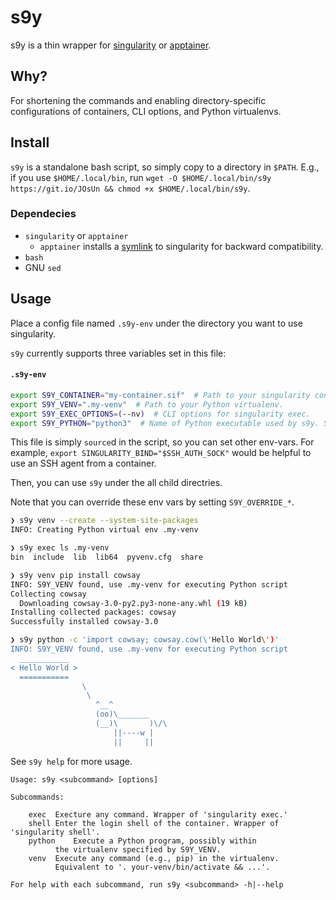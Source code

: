 # s9y
s9y is a thin wrapper for [singularity](https://sylabs.io/singularity-pro/) or [apptainer](http://apptainer.org/).

## Why?
For shortening the commands and enabling directory-specific configurations of containers, CLI options, and Python virtualenvs.

## Install
`s9y` is a standalone bash script, so simply copy to a directory in `$PATH`.
E.g., if you use `$HOME/.local/bin`, run
`wget -O $HOME/.local/bin/s9y https://git.io/JOsUn && chmod +x $HOME/.local/bin/s9y`.

### Dependecies
- `singularity` or `apptainer`
  - `apptainer` installs a [symlink](https://apptainer.org/docs/user/main/singularity_compatibility.html#singularity-command-symlink) to singularity for backward compatibility.
- `bash`
- GNU `sed`

## Usage
Place a config file named `.s9y-env` under the directory you want to use
singularity.

`s9y` currently supports three variables set in this file:

#### **`.s9y-env`**
```bash
export S9Y_CONTAINER="my-container.sif"  # Path to your singularity container.
export S9Y_VENV=".my-venv"  # Path to your Python virtualenv.
export S9Y_EXEC_OPTIONS=(--nv)  # CLI options for singularity exec.
export S9Y_PYTHON="python3"  # Name of Python executable used by s9y. Set "python" by default.
```

This file is simply `source`d in the script, so you can set other
env-vars.
For example, `export SINGULARITY_BIND="$SSH_AUTH_SOCK"` would be
helpful to use an SSH agent from a container.

Then, you can use `s9y` under the all child directries.

Note that you can override these env vars by setting `S9Y_OVERRIDE_*`.

```bash
❯ s9y venv --create --system-site-packages
INFO: Creating Python virtual env .my-venv

❯ s9y exec ls .my-venv
bin  include  lib  lib64  pyvenv.cfg  share

❯ s9y venv pip install cowsay
INFO: S9Y_VENV found, use .my-venv for executing Python script
Collecting cowsay
  Downloading cowsay-3.0-py2.py3-none-any.whl (19 kB)
Installing collected packages: cowsay
Successfully installed cowsay-3.0

❯ s9y python -c 'import cowsay; cowsay.cow(\'Hello World\')'
INFO: S9Y_VENV found, use .my-venv for executing Python script
  ___________
< Hello World >
  ===========
                \
                 \
                   ^__^
                   (oo)\_______
                   (__)\       )\/\
                       ||----w |
                       ||     ||
```

See `s9y help` for more usage.
```
Usage: s9y <subcommand> [options]

Subcommands:

    exec  Execture any command. Wrapper of 'singularity exec.'
    shell Enter the login shell of the container. Wrapper of 'singularity shell'.
    python    Execute a Python program, possibly within
          the virtualenv specified by S9Y_VENV.
    venv  Execute any command (e.g., pip) in the virtualenv.
          Equivalent to '. your-venv/bin/activate && ...'.

For help with each subcommand, run s9y <subcommand> -h|--help
```
